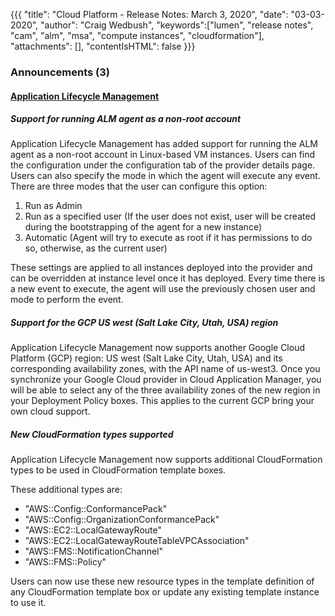 {{{
"title": "Cloud Platform - Release Notes: March 3, 2020",
"date": "03-03-2020",
"author": "Craig Wedbush",
"keywords":["lumen", "release notes", "cam", "alm", "msa", "compute instances", "cloudformation"],
"attachments": [],
"contentIsHTML": false
}}}

### Announcements (3)

#### [Application Lifecycle Management](https://www.ctl.io/cloud-application-manager/application-lifecycle-management/)

##### Support for running ALM agent as a non-root account

Application Lifecycle Management has added support for running the ALM agent as a non-root account in Linux-based VM instances. Users can find the configuration under the configuration tab of the provider details page. Users can also specify the mode in which the agent will execute any event. There are three modes that the user can configure this option:

1. Run as Admin
2. Run as a specified user (If the user does not exist, user  will be created during the bootstrapping of the agent for a new instance)
3. Automatic (Agent will try to execute as root if it has permissions to do so, otherwise, as the current user)

These settings are applied to all instances deployed into the provider and can be overridden at instance level once it has deployed. Every time there is a new event to execute, the agent will use the previously chosen user and mode to perform the event.

##### Support for the GCP US west (Salt Lake City, Utah, USA) region

Application Lifecycle Management now supports another Google Cloud Platform (GCP) region: US west (Salt Lake City, Utah, USA) and its corresponding availability zones, with the API name of us-west3. Once you synchronize your Google Cloud provider in Cloud Application Manager, you will be able to select any of the three availability zones of the new region in your Deployment Policy boxes. This applies to the current GCP bring your own cloud support.

##### New CloudFormation types supported

Application Lifecycle Management now supports additional CloudFormation types to be used in CloudFormation template boxes.

These additional types are:

* "AWS::Config::ConformancePack"
* "AWS::Config::OrganizationConformancePack"
* "AWS::EC2::LocalGatewayRoute"
* "AWS::EC2::LocalGatewayRouteTableVPCAssociation"
* "AWS::FMS::NotificationChannel"
* "AWS::FMS::Policy"

Users can now use these new resource types in the template definition of any CloudFormation template box or update any existing template instance to use it.
